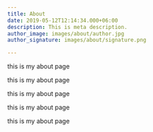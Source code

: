 ```yaml
---
title: About
date: 2019-05-12T12:14:34.000+06:00
description: This is meta description.
author_image: images/about/author.jpg
author_signature: images/about/signature.png

---
```

this is my about page

this is my about page

this is my about page

this is my about page

this is my about page